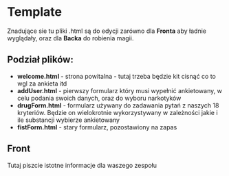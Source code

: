 # Template

Znadujące sie tu pliki .html są do edycji zarówno dla **Fronta** aby ładnie wyglądały, oraz dla **Backa** 
do robienia magii.

## Podział plików:
- **welcome.html** - strona powitalna - tutaj trzeba będzie kit cisnąć co to wgl za ankieta itd
- **addUser.html** - pierwszy formularz który musi wypełnić ankietowany, w celu podania swoich danych, oraz do wyboru narkotyków
- **drugForm.html** - formularz używany do zadawania pytań z naszych 18 kryteriów. Będzie on wielokrotnie wykorzystywany w zależności jakie i ile substancji wybierze ankietowany
- **fistForm.html** - stary formularz, pozostawiony na zapas
## Front 
Tutaj piszcie istotne informacje dla waszego zespołu